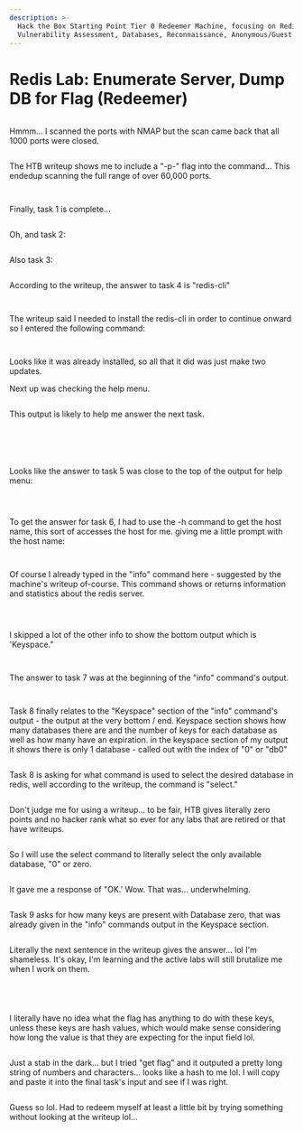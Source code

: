 ```yaml
---
description: >-
  Hack the Box Starting Point Tier 0 Redeemer Machine, focusing on Redis,
  Vulnerability Assessment, Databases, Reconnaissance, Anonymous/Guest Access
---
```


# Redis Lab: Enumerate Server, Dump DB for Flag (Redeemer)

<figure><img src="../../../../.gitbook/assets/image (86).png" alt=""><figcaption></figcaption></figure>

Hmmm... I scanned the ports with NMAP but the scan came back that all 1000 ports were closed.

<figure><img src="../../../../.gitbook/assets/image (87).png" alt=""><figcaption></figcaption></figure>

The HTB writeup shows me to include a "-p-" flag into the command... This endedup scanning the full range of over 60,000 ports.&#x20;

<figure><img src="../../../../.gitbook/assets/image (88).png" alt=""><figcaption></figcaption></figure>

<figure><img src="../../../../.gitbook/assets/image (89).png" alt=""><figcaption></figcaption></figure>

Finally, task 1 is complete...

<figure><img src="../../../../.gitbook/assets/image (90).png" alt=""><figcaption></figcaption></figure>

Oh, and task 2:

<figure><img src="../../../../.gitbook/assets/image (91).png" alt=""><figcaption></figcaption></figure>

Also task 3:

<figure><img src="../../../../.gitbook/assets/image (92).png" alt=""><figcaption></figcaption></figure>

According to the writeup, the answer to task 4 is "redis-cli"

<figure><img src="../../../../.gitbook/assets/image (93).png" alt=""><figcaption></figcaption></figure>

<figure><img src="../../../../.gitbook/assets/image (94).png" alt=""><figcaption></figcaption></figure>

The writeup said I needed to install the redis-cli in order to continue onward so I entered the following command:

<figure><img src="../../../../.gitbook/assets/image (96).png" alt=""><figcaption></figcaption></figure>

<figure><img src="../../../../.gitbook/assets/image (95).png" alt=""><figcaption></figcaption></figure>

Looks like it was already installed, so all that it did was just make two updates.

Next up was checking the help menu.

<figure><img src="../../../../.gitbook/assets/image (97).png" alt=""><figcaption></figcaption></figure>

This output is likely to help me answer the next task.

<figure><img src="../../../../.gitbook/assets/image (98).png" alt=""><figcaption></figcaption></figure>

<figure><img src="../../../../.gitbook/assets/image (99).png" alt=""><figcaption></figcaption></figure>

<figure><img src="../../../../.gitbook/assets/image (100).png" alt=""><figcaption></figcaption></figure>

<figure><img src="../../../../.gitbook/assets/image (101).png" alt=""><figcaption></figcaption></figure>

<figure><img src="../../../../.gitbook/assets/image (102).png" alt=""><figcaption></figcaption></figure>

Looks like the answer to task 5 was close to the top of the output for help menu:

<figure><img src="../../../../.gitbook/assets/image (103).png" alt=""><figcaption></figcaption></figure>

<figure><img src="../../../../.gitbook/assets/image (104).png" alt=""><figcaption></figcaption></figure>

<figure><img src="../../../../.gitbook/assets/image (105).png" alt=""><figcaption></figcaption></figure>

To get the answer for task 6, I had to use the -h command to get the host name, this sort of accesses the host for me. giving me a little prompt with the host name:

<figure><img src="../../../../.gitbook/assets/image (106).png" alt=""><figcaption></figcaption></figure>

<figure><img src="../../../../.gitbook/assets/image (107).png" alt=""><figcaption></figcaption></figure>

Of course I already typed in the "info" command here - suggested by the machine's writeup of-course. This command shows or returns information and statistics about the redis server.

<figure><img src="../../../../.gitbook/assets/image (110).png" alt=""><figcaption></figcaption></figure>

<figure><img src="../../../../.gitbook/assets/image (108).png" alt=""><figcaption></figcaption></figure>

<figure><img src="../../../../.gitbook/assets/image (109).png" alt=""><figcaption></figcaption></figure>

I skipped a lot of the other info to show the bottom output which is 'Keyspace."

<figure><img src="../../../../.gitbook/assets/image (111).png" alt=""><figcaption></figcaption></figure>

<figure><img src="../../../../.gitbook/assets/image (112).png" alt=""><figcaption></figcaption></figure>

The answer to task 7 was at the beginning of the "info" command's output.

<figure><img src="../../../../.gitbook/assets/image (113).png" alt=""><figcaption></figcaption></figure>

<figure><img src="../../../../.gitbook/assets/image (114).png" alt=""><figcaption></figcaption></figure>

Task 8 finally relates to the "Keyspace" section of the "info" command's output - the output at the very bottom / end. Keyspace section shows how many databases there are and the number of keys for each database as well as how many have an expiration. in the keyspace section of my output it shows there is only 1 database - called out with the index of "0" or "db0"

<figure><img src="../../../../.gitbook/assets/image (115).png" alt=""><figcaption></figcaption></figure>

Task 8 is asking for what command is used to select the desired database in redis, well according to the writeup, the command is "select."

<figure><img src="../../../../.gitbook/assets/image (116).png" alt=""><figcaption></figcaption></figure>

Don't judge me for using a writeup... to be fair, HTB gives literally zero points and no hacker rank what so ever for any labs that are retired or that have writeups.&#x20;

<figure><img src="../../../../.gitbook/assets/image (117).png" alt=""><figcaption></figcaption></figure>

So I will use the select command to literally select the only available database, "0" or zero.

<figure><img src="../../../../.gitbook/assets/image (118).png" alt=""><figcaption></figcaption></figure>

It gave me a response of "OK.' Wow. That was... underwhelming.

<figure><img src="../../../../.gitbook/assets/image (119).png" alt=""><figcaption></figcaption></figure>

Task 9 asks for how many keys are present with Database zero, that was already given in the "info" commands output in the Keyspace section.

<figure><img src="../../../../.gitbook/assets/image (120).png" alt=""><figcaption></figcaption></figure>

Literally the next sentence in the writeup gives the answer... lol I'm shameless. It's okay, I'm learning and the active labs will still brutalize me when I work on them.

<figure><img src="../../../../.gitbook/assets/image (121).png" alt=""><figcaption></figcaption></figure>

<figure><img src="../../../../.gitbook/assets/image (123).png" alt=""><figcaption></figcaption></figure>

<figure><img src="../../../../.gitbook/assets/image (124).png" alt=""><figcaption></figcaption></figure>

<figure><img src="../../../../.gitbook/assets/image (125).png" alt=""><figcaption></figcaption></figure>

I literally have no idea what the flag has anything to do with these keys, unless these keys are hash values, which would make sense considering how long the value is that they are expecting for the input field lol.

<figure><img src="../../../../.gitbook/assets/image (126).png" alt=""><figcaption></figcaption></figure>

Just a stab in the dark... but I tried "get flag" and it outputed a pretty long string of numbers and characters... looks like a hash to me lol. I will copy and paste it into the final task's input and see if I was right.

<figure><img src="../../../../.gitbook/assets/image (127).png" alt=""><figcaption></figcaption></figure>

Guess so lol. Had to redeem myself at least a little bit by trying something without looking at the writeup lol...
